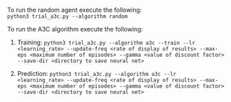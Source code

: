 To run the random agent execute the following:\
`python3 trial_a3c.py --algorithm random`

To run the A3C algorithm execute the following:
1. Training: `python3 trial_a3c.py --algorithm a3c --train --lr <learning_rate> --update-freq <rate of display of results> --max-eps <maximum number of episodes> --gamma <value of discount factor> --save-dir <directory to save neural net>`
  
2. Prediction: `python3 trial_a3c.py --algorithm a3c --lr <learning_rate> --update-freq <rate of display of results> --max-eps <maximum number of episodes> --gamma <value of discount factor> --save-dir <directory to save neural net>`
